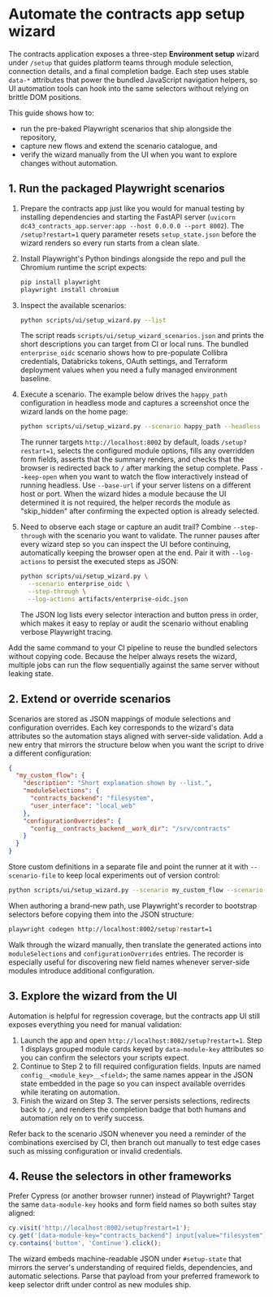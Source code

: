 # Automate the contracts app setup wizard

The contracts application exposes a three-step **Environment setup** wizard under `/setup` that guides platform teams through module selection, connection details, and a final completion badge. Each step uses stable `data-*` attributes that power the bundled JavaScript navigation helpers, so UI automation tools can hook into the same selectors without relying on brittle DOM positions.

This guide shows how to:

- run the pre-baked Playwright scenarios that ship alongside the repository,
- capture new flows and extend the scenario catalogue, and
- verify the wizard manually from the UI when you want to explore changes without automation.

## 1. Run the packaged Playwright scenarios

1. Prepare the contracts app just like you would for manual testing by installing dependencies and starting the FastAPI server (`uvicorn dc43_contracts_app.server:app --host 0.0.0.0 --port 8002`). The `/setup?restart=1` query parameter resets `setup_state.json` before the wizard renders so every run starts from a clean slate.
2. Install Playwright's Python bindings alongside the repo and pull the Chromium runtime the script expects:

   ```bash
   pip install playwright
   playwright install chromium
   ```

3. Inspect the available scenarios:

   ```bash
   python scripts/ui/setup_wizard.py --list
   ```

   The script reads `scripts/ui/setup_wizard_scenarios.json` and prints the short descriptions you can target from CI or local runs. The bundled `enterprise_oidc` scenario shows how to pre-populate Collibra credentials, Databricks tokens, OAuth settings, and Terraform deployment values when you need a fully managed environment baseline.

4. Execute a scenario. The example below drives the `happy_path` configuration in headless mode and captures a screenshot once the wizard lands on the home page:

   ```bash
   python scripts/ui/setup_wizard.py --scenario happy_path --headless --screenshot artifacts/setup.png
   ```

   The runner targets `http://localhost:8002` by default, loads `/setup?restart=1`, selects the configured module options, fills any overridden form fields, asserts that the summary renders, and checks that the browser is redirected back to `/` after marking the setup complete. Pass `--keep-open` when you want to watch the flow interactively instead of running headless. Use `--base-url` if your server listens on a different host or port. When the wizard hides a module because the UI determined it is not required, the helper records the module as "skip_hidden" after confirming the expected option is already selected.

5. Need to observe each stage or capture an audit trail? Combine `--step-through` with the scenario you want to validate. The runner pauses after every wizard step so you can inspect the UI before continuing, automatically keeping the browser open at the end. Pair it with `--log-actions` to persist the executed steps as JSON:

   ```bash
   python scripts/ui/setup_wizard.py \
     --scenario enterprise_oidc \
     --step-through \
     --log-actions artifacts/enterprise-oidc.json
   ```

   The JSON log lists every selector interaction and button press in order, which makes it easy to replay or audit the scenario without enabling verbose Playwright tracing.

Add the same command to your CI pipeline to reuse the bundled selectors without copying code. Because the helper always resets the wizard, multiple jobs can run the flow sequentially against the same server without leaking state.

## 2. Extend or override scenarios

Scenarios are stored as JSON mappings of module selections and configuration overrides. Each key corresponds to the wizard's data attributes so the automation stays aligned with server-side validation. Add a new entry that mirrors the structure below when you want the script to drive a different configuration:

```json
{
  "my_custom_flow": {
    "description": "Short explanation shown by --list.",
    "moduleSelections": {
      "contracts_backend": "filesystem",
      "user_interface": "local_web"
    },
    "configurationOverrides": {
      "config__contracts_backend__work_dir": "/srv/contracts"
    }
  }
}
```

Store custom definitions in a separate file and point the runner at it with `--scenario-file` to keep local experiments out of version control:

```bash
python scripts/ui/setup_wizard.py --scenario my_custom_flow --scenario-file /path/to/scenarios.json
```

When authoring a brand-new path, use Playwright's recorder to bootstrap selectors before copying them into the JSON structure:

```bash
playwright codegen http://localhost:8002/setup?restart=1
```

Walk through the wizard manually, then translate the generated actions into `moduleSelections` and `configurationOverrides` entries. The recorder is especially useful for discovering new field names whenever server-side modules introduce additional configuration.

## 3. Explore the wizard from the UI

Automation is helpful for regression coverage, but the contracts app UI still exposes everything you need for manual validation:

1. Launch the app and open `http://localhost:8002/setup?restart=1`. Step 1 displays grouped module cards keyed by `data-module-key` attributes so you can confirm the selectors your scripts expect.
2. Continue to Step 2 to fill required configuration fields. Inputs are named `config__<module_key>__<field>`; the same names appear in the JSON state embedded in the page so you can inspect available overrides while iterating on automation.
3. Finish the wizard on Step 3. The server persists selections, redirects back to `/`, and renders the completion badge that both humans and automation rely on to verify success.

Refer back to the scenario JSON whenever you need a reminder of the combinations exercised by CI, then branch out manually to test edge cases such as missing configuration or invalid credentials.

## 4. Reuse the selectors in other frameworks

Prefer Cypress (or another browser runner) instead of Playwright? Target the same `data-module-key` hooks and form field names so both suites stay aligned:

```js
cy.visit('http://localhost:8002/setup?restart=1');
cy.get('[data-module-key="contracts_backend"] input[value="filesystem"]').check();
cy.contains('button', 'Continue').click();
```

The wizard embeds machine-readable JSON under `#setup-state` that mirrors the server's understanding of required fields, dependencies, and automatic selections. Parse that payload from your preferred framework to keep selector drift under control as new modules ship.
